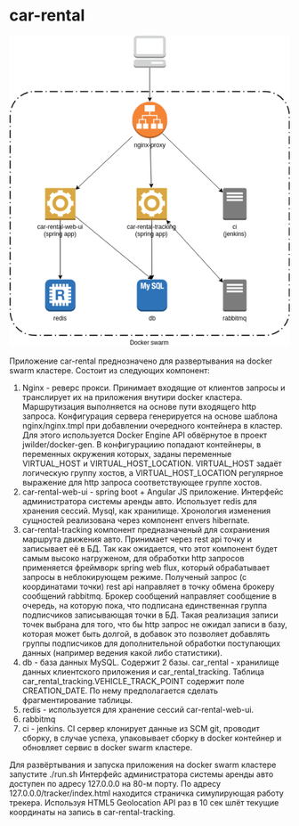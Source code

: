 # car-rental

![app-diagram](https://raw.githubusercontent.com/gagagogo/car-rental/master/docs/img/app-diagram.png "Application component diagramm")

Приложение car-rental преднозначено для развертывания на docker swarm кластере. Состоит из следующих компонент:
1. Nginx - реверс прокси. Принимает входящие от клиентов запросы и транслирует их на приложения внутири docker кластера. Маршрутизация выполняется на основе пути входящего http запроса. Конфигурация сервера генерируется на основе шаблона nginx/nginx.tmpl при добавлении очередного контейнера в кластер. Для этого используется Docker Engine API обвёрнутое в проект jwilder/docker-gen. В конфигурациию попадают контейнеры, в переменных окружения которых, заданы переменные VIRTUAL_HOST и VIRTUAL_HOST_LOCATION. VIRTUAL_HOST задаёт логическую группу хостов, а VIRTUAL_HOST_LOCATION регулярное выражение для http запроса соответствующее группе хостов.
2. car-rental-web-ui - spring boot + Angular JS приложение. Интерфейс администратора системы аренды авто. Использует redis для хранения сессий. Mysql, как хранилище. Хронология изменения сущностей реализована через компонент envers hibernate.
3. car-rental-tracking компонент предназначеный для сохраниения маршрута движения авто. Принимает через rest api точку и записывает её в БД. Так как ожидается, что этот компонент будет самым высоко нагруженом, для обработки http запросов  применяется фреймворк spring web flux, который обрабатывает запросы в неблокирующем режиме. Полученый запрос (с координатами точки) rest api направляет в точку обмена брокеру сообщений rabbitmq. Брокер сообщений направляет сообщение в очередь, на которую пока, что подписана единственная группа подписчиков записывающая точки в БД. Такая реализация записи точек выбрана для того, что бы http запрос не ожидал записи в базу, которая может быть долгой, в добавок это позволяет добавлять группы подписчиков для дополнительной обработки поступающих данных (например ведения какой либо статистики).
4. db - база данных MySQL. Содержит 2 базы. car_rental - хранилище данных клиентского приложения и car_rental_tracking. Таблица car_rental_tracking.VEHICLE_TRACK_POINT содержит поле CREATION_DATE. По нему предполагается сделать фрагментирование таблицы.
5. redis - используется для хранение сессий car-rental-web-ui.
6. rabbitmq
7. ci - jenkins. CI сервер клонирует данные из SCM git, проводит сборку, в случае успеха, упаковывает сборку в docker контейнер и обновляет сервис в docker swarm кластере.

Для развёртывания и запуска приложения на docker swarm кластере запустите ./run.sh
Интерфейс администратора системы аренды авто доступен по адресу 127.0.0.0 на 80-м порту.
По адресу 127.0.0.0/tracker/index.html находится страничка симулирующая работу трекера. Используя HTML5 Geolocation API раз в 10 сек шлёт текущие координаты на запись в car-rental-tracking.
